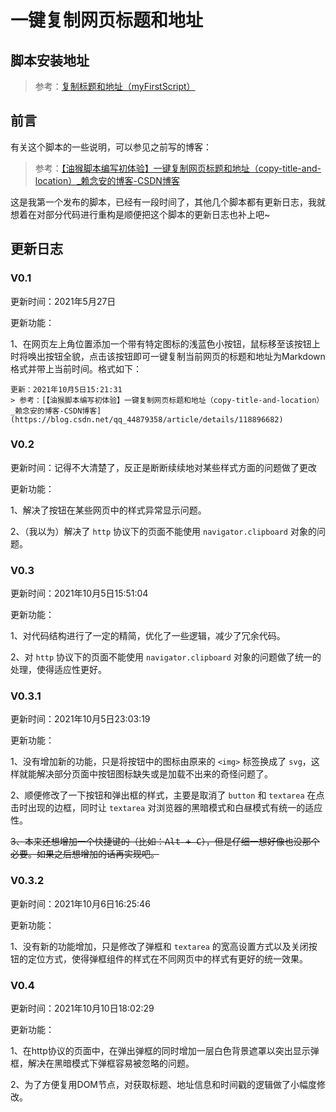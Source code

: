# 一键复制网页标题和地址

## 脚本安装地址

> 参考：[复制标题和地址（myFirstScript）](https://greasyfork.org/zh-CN/scripts/429598-%E5%A4%8D%E5%88%B6%E6%A0%87%E9%A2%98%E5%92%8C%E5%9C%B0%E5%9D%80-myfirstscript)

## 前言

有关这个脚本的一些说明，可以参见之前写的博客：

> 参考：[【油猴脚本编写初体验】一键复制网页标题和地址（copy-title-and-location）_赖念安的博客-CSDN博客](https://blog.csdn.net/qq_44879358/article/details/118896682)

这是我第一个发布的脚本，已经有一段时间了，其他几个脚本都有更新日志，我就想着在对部分代码进行重构是顺便把这个脚本的更新日志也补上吧~

## 更新日志

### V0.1

更新时间：2021年5月27日

更新功能：

1、在网页左上角位置添加一个带有特定图标的浅蓝色小按钮，鼠标移至该按钮上时将唤出按钮全貌，点击该按钮即可一键复制当前网页的标题和地址为Markdown格式并带上当前时间。格式如下：

```
更新：2021年10月5日15:21:31
> 参考：[【油猴脚本编写初体验】一键复制网页标题和地址（copy-title-and-location）_赖念安的博客-CSDN博客](https://blog.csdn.net/qq_44879358/article/details/118896682)
```

### V0.2

更新时间：记得不大清楚了，反正是断断续续地对某些样式方面的问题做了更改

更新功能：

1、解决了按钮在某些网页中的样式异常显示问题。

2、（我以为）解决了 `http` 协议下的页面不能使用 `navigator.clipboard` 对象的问题。

### V0.3

更新时间：2021年10月5日15:51:04

更新功能：

1、对代码结构进行了一定的精简，优化了一些逻辑，减少了冗余代码。

2、对 `http` 协议下的页面不能使用 `navigator.clipboard` 对象的问题做了统一的处理，使得适应性更好。

### V0.3.1

更新时间：2021年10月5日23:03:19

更新功能：

1、没有增加新的功能，只是将按钮中的图标由原来的 `<img>` 标签换成了 `svg`，这样就能解决部分页面中按钮图标缺失或是加载不出来的奇怪问题了。

2、顺便修改了一下按钮和弹出框的样式，主要是取消了 `button` 和 `textarea` 在点击时出现的边框，同时让 `textarea` 对浏览器的黑暗模式和白昼模式有统一的适应性。

~~3、本来还想增加一个快捷键的（比如：<kbd>Alt + C</kbd>），但是仔细一想好像也没那个必要。如果之后想增加的话再实现吧。~~

### V0.3.2

更新时间：2021年10月6日16:25:46

更新功能：

1、没有新的功能增加，只是修改了弹框和 `textarea` 的宽高设置方式以及关闭按钮的定位方式，使得弹框组件的样式在不同网页中的样式有更好的统一效果。

### V0.4

更新时间：2021年10月10日18:02:29

更新功能：

1、在http协议的页面中，在弹出弹框的同时增加一层白色背景遮罩以突出显示弹框，解决在黑暗模式下弹框容易被忽略的问题。

2、为了方便复用DOM节点，对获取标题、地址信息和时间戳的逻辑做了小幅度修改。
